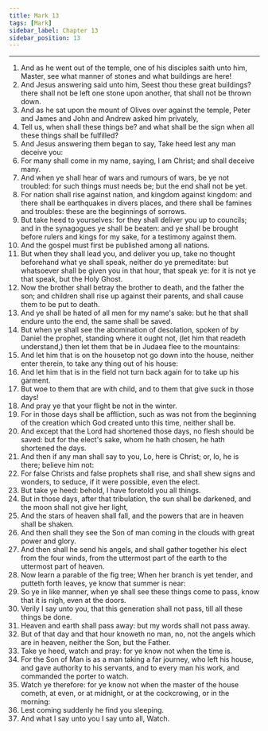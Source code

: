 ```yaml
---
title: Mark 13
tags: [Mark]
sidebar_label: Chapter 13
sidebar_position: 13
---
```


---
1. And as he went out of the temple, one of his disciples saith unto him, Master, see what manner of stones and what buildings are here!
2. And Jesus answering said unto him, Seest thou these great buildings? there shall not be left one stone upon another, that shall not be thrown down.
3. And as he sat upon the mount of Olives over against the temple, Peter and James and John and Andrew asked him privately,
4. Tell us, when shall these things be? and what shall be the sign when all these things shall be fulfilled?
5. And Jesus answering them began to say, Take heed lest any man deceive you:
6. For many shall come in my name, saying, I am Christ; and shall deceive many.
7. And when ye shall hear of wars and rumours of wars, be ye not troubled: for such things must needs be; but the end shall not be yet.
8. For nation shall rise against nation, and kingdom against kingdom: and there shall be earthquakes in divers places, and there shall be famines and troubles: these are the beginnings of sorrows.
9. But take heed to yourselves: for they shall deliver you up to councils; and in the synagogues ye shall be beaten: and ye shall be brought before rulers and kings for my sake, for a testimony against them.
10. And the gospel must first be published among all nations.
11. But when they shall lead you, and deliver you up, take no thought beforehand what ye shall speak, neither do ye premeditate: but whatsoever shall be given you in that hour, that speak ye: for it is not ye that speak, but the Holy Ghost.
12. Now the brother shall betray the brother to death, and the father the son; and children shall rise up against their parents, and shall cause them to be put to death.
13. And ye shall be hated of all men for my name's sake: but he that shall endure unto the end, the same shall be saved.
14. But when ye shall see the abomination of desolation, spoken of by Daniel the prophet, standing where it ought not, (let him that readeth understand,) then let them that be in Judaea flee to the mountains:
15. And let him that is on the housetop not go down into the house, neither enter therein, to take any thing out of his house:
16. And let him that is in the field not turn back again for to take up his garment.
17. But woe to them that are with child, and to them that give suck in those days!
18. And pray ye that your flight be not in the winter.
19. For in those days shall be affliction, such as was not from the beginning of the creation which God created unto this time, neither shall be.
20. And except that the Lord had shortened those days, no flesh should be saved: but for the elect's sake, whom he hath chosen, he hath shortened the days.
21. And then if any man shall say to you, Lo, here is Christ; or, lo, he is there; believe him not:
22. For false Christs and false prophets shall rise, and shall shew signs and wonders, to seduce, if it were possible, even the elect.
23. But take ye heed: behold, I have foretold you all things.
24. But in those days, after that tribulation, the sun shall be darkened, and the moon shall not give her light,
25. And the stars of heaven shall fall, and the powers that are in heaven shall be shaken.
26. And then shall they see the Son of man coming in the clouds with great power and glory.
27. And then shall he send his angels, and shall gather together his elect from the four winds, from the uttermost part of the earth to the uttermost part of heaven.
28. Now learn a parable of the fig tree; When her branch is yet tender, and putteth forth leaves, ye know that summer is near:
29. So ye in like manner, when ye shall see these things come to pass, know that it is nigh, even at the doors.
30. Verily I say unto you, that this generation shall not pass, till all these things be done.
31. Heaven and earth shall pass away: but my words shall not pass away.
32. But of that day and that hour knoweth no man, no, not the angels which are in heaven, neither the Son, but the Father.
33. Take ye heed, watch and pray: for ye know not when the time is.
34. For the Son of Man is as a man taking a far journey, who left his house, and gave authority to his servants, and to every man his work, and commanded the porter to watch.
35. Watch ye therefore: for ye know not when the master of the house cometh, at even, or at midnight, or at the cockcrowing, or in the morning:
36. Lest coming suddenly he find you sleeping.
37. And what I say unto you I say unto all, Watch.
